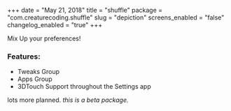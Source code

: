 +++
date = "May 21, 2018"
title = "shuffle"
package = "com.creaturecoding.shuffle"
slug = "depiction"
screens_enabled = "false"
changelog_enabled = "true"
+++

Mix Up your preferences!
### Features:

- Tweaks Group
- Apps Group
- 3DTouch Support throughout the Settings app

lots more planned. *this is a beta package.*